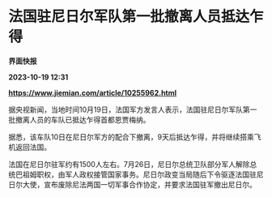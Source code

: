 # 法国驻尼日尔军队第一批撤离人员抵达乍得
**界面快报**

**2023-10-19 12:31**

**https://www.jiemian.com/article/10255962.html**

据央视新闻，当地时间10月19日，法国军方发言人表示，法国驻尼日尔军队第一批撤离人员的车队已抵达乍得首都恩贾梅纳。

据悉，该车队10日在尼日尔军方的配合下撤离，9天后抵达乍得，并将继续搭乘飞机返回法国。

法国在尼日尔驻军约有1500人左右。7月26日，尼日尔总统卫队部分军人解除总统巴祖姆职权，由军人政权接管国家事务。尼日尔政变当局随后下令驱逐法国驻尼日尔大使，宣布废除尼法两国一切军事合作协定，并要求法国驻军撤出尼日尔。